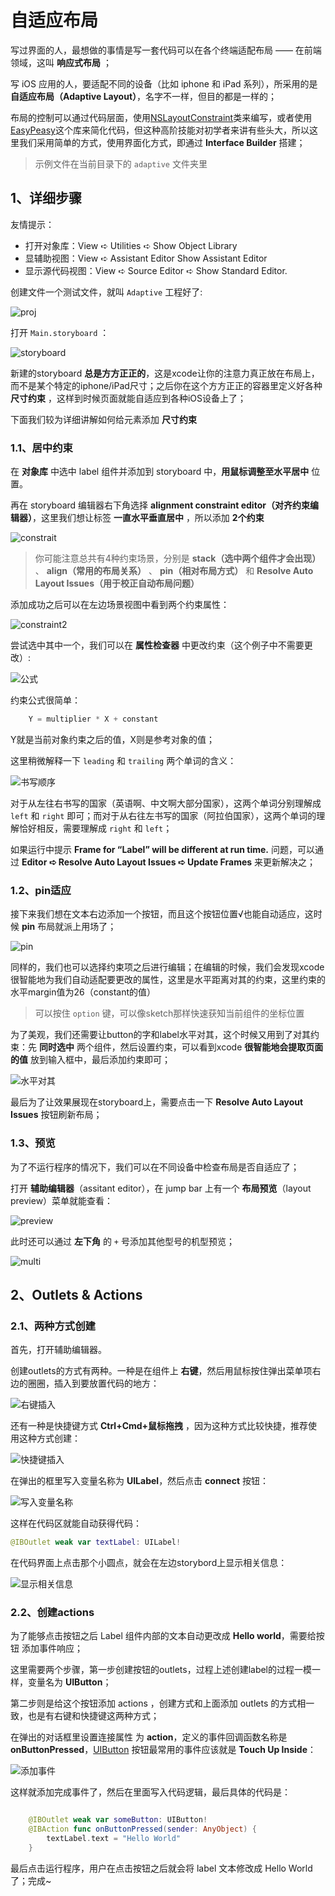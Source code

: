 # 自适应布局

写过界面的人，最想做的事情是写一套代码可以在各个终端适配布局 —— 在前端领域，这叫 **响应式布局** ； 

写 iOS 应用的人，要适配不同的设备（比如 iphone 和 iPad 系列），所采用的是 **自适应布局（Adaptive Layout）**，名字不一样，但目的都是一样的；

布局的控制可以通过代码层面，使用[NSLayoutConstraint](https://developer.apple.com/library/ios/documentation/AppKit/Reference/NSLayoutConstraint_Class/)类来编写，或者使用[EasyPeasy](https://github.com/nakiostudio/EasyPeasy)这个库来简化代码，但这种高阶技能对初学者来讲有些头大，所以这里我们采用简单的方式，使用界面化方式，即通过 **Interface Builder** 搭建；

> 示例文件在当前目录下的 `adaptive` 文件夹里

## 1、详细步骤

友情提示：

 - 打开对象库：View ➪ Utilities ➪ Show Object Library
 - 显辅助视图：View ➪ Assistant Editor Show Assistant Editor
 - 显示源代码视图：View ➪ Source Editor ➪ Show Standard Editor.

创建文件一个测试文件，就叫  `Adaptive` 工程好了:

![proj](http://ww2.sinaimg.cn/large/514b710agw1f33lg8d0q9j20ka0ee0tv.jpg)

打开 `Main.storyboard` ：

![storyboard](http://ww1.sinaimg.cn/large/514b710agw1f33lgrkbvfj20je0lumxc.jpg)

新建的storyboard **总是方方正正的**，这是xcode让你的注意力真正放在布局上，而不是某个特定的iphone/iPad尺寸；之后你在这个方方正正的容器里定义好各种 **尺寸约束** ，这样到时候页面就能自适应到各种iOS设备上了；

下面我们较为详细讲解如何给元素添加 **尺寸约束**

### 1.1、居中约束

在 **对象库** 中选中 label 组件并添加到 storyboard 中，**用鼠标调整至水平居中** 位置。

再在 storyboard 编辑器右下角选择 **alignment constraint editor（对齐约束编辑器）**，这里我们想让标签 **一直水平垂直居中** ，所以添加 **2个约束**

![constrait](http://ww4.sinaimg.cn/large/514b710agw1f33liirmobj20ic0dc401.jpg)

> 你可能注意总共有4种约束场景，分别是 **stack（选中两个组件才会出现）** 、 **align（常用的布局关系）** 、 **pin（相对布局方式）** 和 **Resolve Auto Layout Issues（用于校正自动布局问题）**

添加成功之后可以在左边场景视图中看到两个约束属性：

![constraint2](http://ww1.sinaimg.cn/large/514b710agw1f33ljkyo4sj209j07lwf8.jpg)

尝试选中其中一个，我们可以在 **属性检查器** 中更改约束（这个例子中不需要更改）:

![公式](http://ww3.sinaimg.cn/large/514b710agw1f33ll6dy7gj207709g3z0.jpg)

约束公式很简单：

```js
    Y = multiplier * X + constant
```

Y就是当前对象约束之后的值，X则是参考对象的值；


这里稍微解释一下 `leading` 和 `trailing` 两个单词的含义：

![书写顺序](http://ww4.sinaimg.cn/large/514b710agw1f33lm9xzrmj207i087jrx.jpg)

对于从左往右书写的国家（英语啊、中文啊大部分国家），这两个单词分别理解成 `left` 和 `right` 即可；而对于从右往左书写的国家（阿拉伯国家），这两个单词的理解恰好相反，需要理解成 `right` 和 `left`；



如果运行中提示 **Frame for “Label” will be different at run time.** 问题，可以通过 **Editor ➪ Resolve Auto Layout Issues ➪ Update Frames** 来更新解决之；

### 1.2、pin适应

接下来我们想在文本右边添加一个按钮，而且这个按钮位置√也能自动适应，这时候 **pin** 布局就派上用场了；

![pin](http://ww2.sinaimg.cn/large/514b710agw1f33ln45h8gj20f80cy0uf.jpg)

同样的，我们也可以选择约束项之后进行编辑；在编辑的时候，我们会发现xcode很智能地为我们自动适配要更改的属性，这里是水平距离对其的约束，这里约束的水平margin值为26（constant的值）

> 可以按住 `option` 键，可以像sketch那样快速获知当前组件的坐标位置


为了美观，我们还需要让button的字和label水平对其，这个时候又用到了对其约束：先 **同时选中** 两个组件，然后设置约束，可以看到xcode **很智能地会提取页面的值** 放到输入框中，最后添加约束即可；

![水平对其](http://ww1.sinaimg.cn/large/514b710agw1f33lt48ntxj20gy0bcabs.jpg)

最后为了让效果展现在storyboard上，需要点击一下 **Resolve Auto Layout Issues** 按钮刷新布局；

### 1.3、预览

为了不运行程序的情况下，我们可以在不同设备中检查布局是否自适应了；

打开 **辅助编辑器**（assitant editor），在 jump bar 上有一个 **布局预览**（layout preview）菜单就能查看：

![preview](http://ww4.sinaimg.cn/large/514b710agw1f33luaxeghj20jm0dnq59.jpg)

此时还可以通过 **左下角** 的 `+` 号添加其他型号的机型预览；

![multi](http://ww3.sinaimg.cn/large/514b710agw1f33lvi8hy4j20ct0jft9h.jpg)

## 2、Outlets & Actions

### 2.1、两种方式创建

首先，打开辅助编辑器。

创建outlets的方式有两种。一种是在组件上 **右键**，然后用鼠标按住弹出菜单项右边的圈圈，插入到要放置代码的地方：

![右键插入](http://ww2.sinaimg.cn/large/514b710agw1f3434q5fulj20jf0cowgg.jpg)

还有一种是快捷键方式 **Ctrl+Cmd+鼠标拖拽** ，因为这种方式比较快捷，推荐使用这种方式创建：

![快捷键插入](http://ww4.sinaimg.cn/large/514b710agw1f3436a9fkvj20le08xdhd.jpg)

在弹出的框里写入变量名称为 **UILabel**，然后点击 **connect** 按钮：

![写入变量名称](http://ww3.sinaimg.cn/large/514b710agw1f343amx0wpj20ih04rdgs.jpg)

这样在代码区就能自动获得代码：

```swift
@IBOutlet weak var textLabel: UILabel!
```

在代码界面上点击那个小圆点，就会在左边storybord上显示相关信息：

![显示相关信息](http://ww1.sinaimg.cn/large/514b710agw1f343qxfhrvj20jr09oaba.jpg)

### 2.2、创建actions

为了能够点击按钮之后 Label 组件内部的文本自动更改成 **Hello world**，需要给按钮 添加事件响应；

这里需要两个步骤，第一步创建按钮的outlets，过程上述创建label的过程一模一样，变量名为 **UIButton**；

第二步则是给这个按钮添加 actions ，创建方式和上面添加 outlets 的方式相一致，也是有右键和快捷键这两种方式；

在弹出的对话框里设置连接属性 为 **action**，定义的事件回调函数名称是 **onButtonPressed**，[UIButton](http://developer.apple.com/library/IOs/#documentation/UIKit/Reference/UIButton_Class/UIButton/UIButton.html) 按钮最常用的事件应该就是 **Touch Up Inside**：

![添加事件](http://ww2.sinaimg.cn/large/514b710agw1f343ukobrej20ip04vq4a.jpg)

这样就添加完成事件了，然后在里面写入代码逻辑，最后具体的代码是：
```swift

    @IBOutlet weak var someButton: UIButton!
    @IBAction func onButtonPressed(sender: AnyObject) {
        textLabel.text = "Hello World"
    }
```

最后点击运行程序，用户在点击按钮之后就会将 label 文本修改成 Hello World 了；完成~


